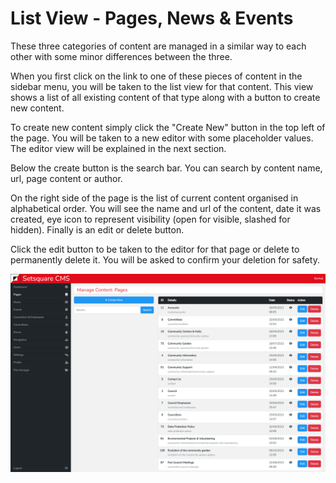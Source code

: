 # List View - Pages, News & Events

These three categories of content are managed in a similar way to each other with some minor differences between the three.

When you first click on the link to one of these pieces of content in the sidebar menu, you will be taken to the list view for that content. This view shows a list of all existing content of that type along with a button to create new content.

To create new content simply click the "Create New" button in the top left of the page. You will be taken to a new editor with some placeholder values. The editor view will be explained in the next section.

Below the create button is the search bar. You can search by content name, url, page content or author.

On the right side of the page is the list of current content organised in alphabetical order. You will see the name and url of the content, date it was created, eye icon to represent visibility (open for visible, slashed for hidden). Finally is an edit or delete button. 

Click the edit button to be taken to the editor for that page or delete to permanently delete it. You will be asked to confirm your deletion for safety.

![Content List](../_images/content-list.png)